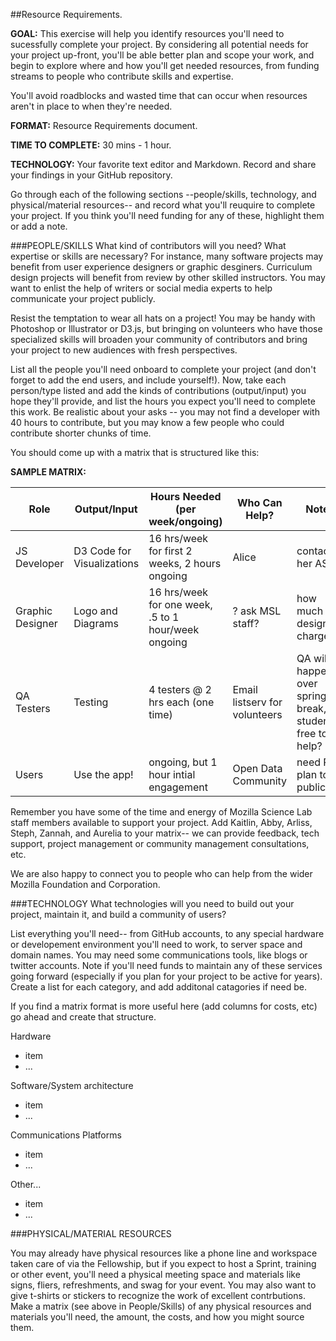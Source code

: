 ##Resource Requirements.

**GOAL:** This exercise will help you identify resources you'll need to sucessfully complete your project. By considering all potential needs for your project up-front, you'll be able better plan and scope your work, and begin to explore where and how you'll get needed resources, from funding streams to people who contribute skills and expertise. 

You'll avoid roadblocks and wasted time that can occur when resources aren't in place to when they're needed. 

**FORMAT:** Resource Requirements document.

**TIME TO COMPLETE:** 30 mins - 1 hour.

**TECHNOLOGY:** Your favorite text editor and Markdown. Record and share your findings in your GitHub repository.

Go through each of the following sections --people/skills, technology, and physical/material resources-- and record what you'll reuquire to complete your project. If you think you'll need funding for any of these, highlight them or add a note.


###PEOPLE/SKILLS
What kind of contributors will you need? What expertise or skills are necessary? For instance, many software projects may benefit from user experience designers or graphic desginers. Curriculum design projects will benefit from review by other skilled instructors. You may want to enlist the help of writers or social media experts to help communicate your project publicly.

Resist the temptation to wear all hats on a project! You may be handy with Photoshop or Illustrator or D3.js, but bringing on volunteers who have those specialized skills will broaden your community of contributors and bring your project to new audiences with fresh perspectives. 

List all the people you'll need onboard to complete your project (and don't forget to add the end users, and include yourself!). Now, take each person/type listed and add the kinds of contributions (output/input) you hope they'll provide, and list the hours you expect you'll need to complete this work. Be realistic about your asks -- you may not find a developer with 40 hours to contribute, but you may know a few people who could contribute shorter chunks of time. 

You should come up with a matrix that is structured like this:  


**SAMPLE MATRIX:**

Role | Output/Input | Hours Needed (per week/ongoing) | Who Can Help? | Notes
---- |------------- | ------------ | ------------- | -----
JS Developer| D3 Code for Visualizations  | 16 hrs/week for first 2 weeks, 2 hours ongoing | Alice | contact her ASAP
Graphic Designer | Logo and Diagrams | 16 hrs/week for one week, .5 to 1 hour/week ongoing |? ask MSL staff? | how much do designers charge?
QA Testers | Testing | 4 testers @ 2 hrs each (one time) | Email listserv for volunteers | QA will happen over spring break, students free to help? 
Users| Use the app! | ongoing, but 1 hour intial engagement | Open Data Community |need PR plan to publicize

Remember you have some of the time and energy of Mozilla Science Lab staff members available to support your project. Add Kaitlin, Abby, Arliss, Steph, Zannah, and Aurelia to your matrix-- we can provide feedback, tech support, project management or community management consultations, etc.  

We are also happy to connect you to people who can help from the wider Mozilla Foundation and Corporation. 

###TECHNOLOGY
What technologies will you need to build out your project, maintain it, and build a community of users? 

List everything you'll need-- from GitHub accounts, to any special hardware or developement environment you'll need to work, to server space and domain names. You may need some communications tools, like blogs or twitter accounts. Note if you'll need funds to maintain any of these services going forward (especially if you plan for your project to be active for years). Create a list for each category, and add additonal catagories if need be. 

If you find a matrix format is more useful here (add columns for costs, etc) go ahead and create that structure. 

Hardware

* item
* ...

Software/System architecture

* item
* ...
        
Communications Platforms

* item
* ...

Other...

* item
* ...

###PHYSICAL/MATERIAL RESOURCES

You may already have physical resources like a phone line and workspace taken care of via the Fellowship, but if you expect to host a Sprint, training or other event, you'll need a physical meeting space and materials like signs, fliers, refreshments, and swag for your event. You may also want to give t-shirts or stickers to recognize the work of excellent contrbutions. Make a matrix (see above in People/Skills) of any physical resources and materials you'll need, the amount, the costs, and how you might source them.  


